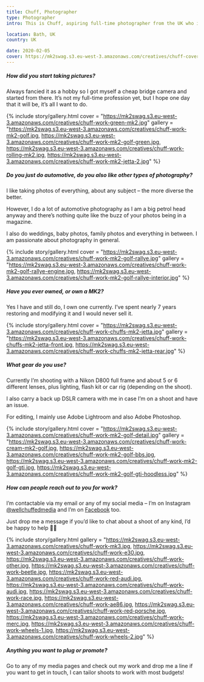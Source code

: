 ```yaml
---
title: Chuff, Photographer
type: Photographer
intro: This is Chuff, aspiring full-time photographer from the UK who is contributing for a number of mags including Performance Audi, Performance BMW, Performance Vauxhall, Banzai, Practical Performance Car Mag and VW Camper&Bus.

location: Bath, UK
country: UK

date: 2020-02-05
cover: https://mk2swag.s3.eu-west-3.amazonaws.com/creatives/chuff-cover.jpg
---
```


##### How did you start taking pictures?
Always fancied it as a hobby so I got myself a cheap bridge camera and started from there. It’s not my full-time profession yet, but I hope one day that it will be, it’s all I want to do.

{% include story/gallery.html
   cover = "https://mk2swag.s3.eu-west-3.amazonaws.com/creatives/chuff-work-green-mk2.jpg"
   gallery = "https://mk2swag.s3.eu-west-3.amazonaws.com/creatives/chuff-work-mk2-golf.jpg,
              https://mk2swag.s3.eu-west-3.amazonaws.com/creatives/chuff-work-mk2-golf-green.jpg,
              https://mk2swag.s3.eu-west-3.amazonaws.com/creatives/chuff-work-rolling-mk2.jpg,
              https://mk2swag.s3.eu-west-3.amazonaws.com/creatives/chuff-work-mk2-jetta-2.jpg"
%}


##### Do you just do automotive, do you also like other types of photography?
I like taking photos of everything, about any subject – the more diverse the better.

However, I do a lot of automotive photography as I am a big petrol head anyway and there’s nothing quite like the buzz of your photos being in a magazine.

I also do weddings, baby photos, family photos and everything in between. I am passionate about photography in general.

{% include story/gallery.html
   cover = "https://mk2swag.s3.eu-west-3.amazonaws.com/creatives/chuff-work-mk2-golf-rallye.jpg"
   gallery = "https://mk2swag.s3.eu-west-3.amazonaws.com/creatives/chuff-work-mk2-golf-rallye-engine.jpg,
              https://mk2swag.s3.eu-west-3.amazonaws.com/creatives/chuff-work-mk2-golf-rallye-interior.jpg"
%}


##### Have you ever owned, or own a MK2?
Yes I have and still do, I own one currently. I’ve spent nearly 7 years restoring and modifying it and I would never sell it.

{% include story/gallery.html
   cover = "https://mk2swag.s3.eu-west-3.amazonaws.com/creatives/chuff-work-chuffs-mk2-jetta.jpg"
   gallery = "https://mk2swag.s3.eu-west-3.amazonaws.com/creatives/chuff-work-chuffs-mk2-jetta-front.jpg,
              https://mk2swag.s3.eu-west-3.amazonaws.com/creatives/chuff-work-chuffs-mk2-jetta-rear.jpg"
%}


##### What gear do you use?
Currently I’m shooting with a Nikon D800 full frame and about 5 or 6 different lenses, plus lighting, flash kit or car rig (depending on the shoot).

I also carry a back up DSLR camera with me in case I’m on a shoot and have an issue.

For editing, I mainly use Adobe Lightroom and also Adobe Photoshop.

{% include story/gallery.html
   cover = "https://mk2swag.s3.eu-west-3.amazonaws.com/creatives/chuff-work-mk2-golf-detail.jpg"
   gallery = "https://mk2swag.s3.eu-west-3.amazonaws.com/creatives/chuff-work-cream-mk2-golf.jpg,
              https://mk2swag.s3.eu-west-3.amazonaws.com/creatives/chuff-work-mk2-golf-bbs.jpg,
              https://mk2swag.s3.eu-west-3.amazonaws.com/creatives/chuff-work-mk2-golf-gti.jpg,
              https://mk2swag.s3.eu-west-3.amazonaws.com/creatives/chuff-work-mk2-golf-gti-hoodless.jpg"
%}


##### How can people reach out to you for work?
I’m contactable via my email or any of my social media – I’m on Instagram [@wellchuffedmedia](https://www.instagram.com/wellchuffedmedia/) and I’m on [Facebook](https://www.facebook.com/WellChuffedMedia/) too.

Just drop me a message if you’d like to chat about a shoot of any kind, I’d be happy to help 👍🏻

{% include story/gallery.html
   gallery = "https://mk2swag.s3.eu-west-3.amazonaws.com/creatives/chuff-work-mk3.jpg,
              https://mk2swag.s3.eu-west-3.amazonaws.com/creatives/chuff-work-e30.jpg,
              https://mk2swag.s3.eu-west-3.amazonaws.com/creatives/chuff-work-other.jpg,
              https://mk2swag.s3.eu-west-3.amazonaws.com/creatives/chuff-work-beetle.jpg,
              https://mk2swag.s3.eu-west-3.amazonaws.com/creatives/chuff-work-red-audi.jpg,
              https://mk2swag.s3.eu-west-3.amazonaws.com/creatives/chuff-work-audi.jpg,
              https://mk2swag.s3.eu-west-3.amazonaws.com/creatives/chuff-work-race.jpg,
              https://mk2swag.s3.eu-west-3.amazonaws.com/creatives/chuff-work-ae86.jpg,
              https://mk2swag.s3.eu-west-3.amazonaws.com/creatives/chuff-work-red-porsche.jpg,
              https://mk2swag.s3.eu-west-3.amazonaws.com/creatives/chuff-work-merc.jpg,
              https://mk2swag.s3.eu-west-3.amazonaws.com/creatives/chuff-work-wheels-1.jpg,
              https://mk2swag.s3.eu-west-3.amazonaws.com/creatives/chuff-work-wheels-2.jpg"
%}


##### Anything you want to plug or promote?
Go to any of my media pages and check out my work and drop me a line if you want to get in touch, I can tailor shoots to work with most budgets!